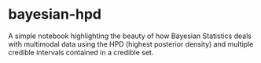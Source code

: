 # bayesian-hpd
A simple notebook highlighting the beauty of how Bayesian Statistics deals with multimodal data using the HPD (highest posterior density) and multiple credible intervals contained in a credible set. 
